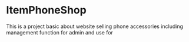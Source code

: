 # ItemPhoneShop
This is a project basic about website selling phone accessories including management function for admin and use for  

